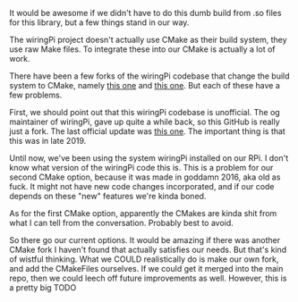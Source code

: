 It would be awesome if we didn't have to do this dumb build from .so files for this library, but a few things stand
in our way.

The wiringPi project doesn't actually use CMake as their build system, they use raw Make files. To integrate these
into our CMake is actually a lot of work.

There have been a few forks of the wiringPi codebase that change the build system to CMake, namely 
[this one](https://github.com/WiringPi/WiringPi/pull/110) and [this one](https://github.com/WiringPi/WiringPi/pull/48).
But each of these have a few problems. 

First, we should point out that this wiringPi codebase is unofficial. The og maintainer of wiringPi, gave up quite a 
while back, so this GitHub is really just a fork. The last official update was 
[this one](https://github.com/WiringPi/WiringPi/tree/final_official_2.50). The important thing is that this was in
late 2019.

Until now, we've been using the system wiringPi installed on our RPi. I don't know what version of the wiringPi code this
is. This is a problem for our second CMake option, because it was made in goddamn 2016, aka old as fuck. It might not
have new code changes incorporated, and if our code depends on these "new" features we're kinda boned.

As for the first CMake option, apparently the CMakes are kinda shit from what I can tell from the conversation. Probably
best to avoid.

So there go our current options. It would be amazing if there was another CMake fork I haven't found that actually
satisfies our needs. But that's kind of wistful thinking. What we COULD realistically do is make our own fork, and
add the CMakeFiles ourselves. If we could get it merged into the main repo, then we could leech off future improvements 
as well. However, this is a pretty big TODO
